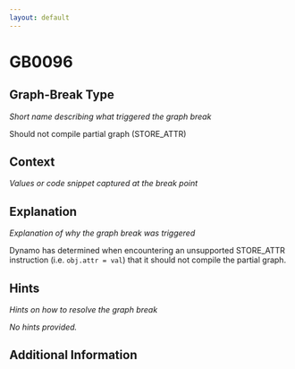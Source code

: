 ```yaml
---
layout: default
---
```

# GB0096

## Graph-Break Type
*Short name describing what triggered the graph break*

Should not compile partial graph (STORE_ATTR)

## Context
*Values or code snippet captured at the break point*



## Explanation
*Explanation of why the graph break was triggered*

Dynamo has determined when encountering an unsupported STORE_ATTR instruction (i.e. `obj.attr = val`) that it should not compile the partial graph.

## Hints
*Hints on how to resolve the graph break*

*No hints provided.*


## Additional Information

<!-- ADDITIONAL INFORMATION START - Add custom information below this line -->

<!-- ADDITIONAL INFORMATION END -->

